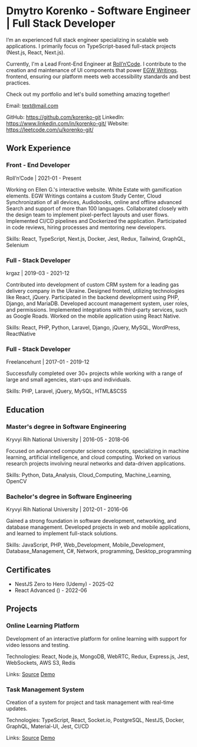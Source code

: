 # Dmytro Korenko - Software Engineer | Full Stack Developer

I’m an experienced full stack engineer specializing in scalable web applications. I primarily focus on TypeScript-based full-stack projects (Nest.js, React, Next.js).

Currently, I'm a Lead Front-End Engineer at [Roll’n’Code](https://rollncode.com/). I contribute to the creation and maintenance of UI components that power [EGW Writings](https://egwwritings.org/). frontend, ensuring our platform meets web accessibility standards and best practices.

Check out my portfolio and let's build something amazing together!

Email: text@mail.com

GitHub: https://github.com/korenko-git
LinkedIn: https://www.linkedin.com/in/korenko-git/
Website: https://leetcode.com/u/korenko-git/

## Work Experience

### Front - End Developer
Roll’n’Code | 2021-01 - Present

Working on Ellen G.'s interactive website. White Estate with gamification elements. EGW Writings contains a custom Study Center, Cloud Synchronization of all devices, Audiobooks, online and offline advanced Search and support of more than 100 languages.
Collaborated closely with the design team to implement pixel-perfect layouts and user flows. Implemented CI/CD pipelines and Dockerized the application. Participated in code reviews, hiring processes and mentoring new developers.

Skills: React, TypeScript, Next.js, Docker, Jest, Redux, Tailwind, GraphQL, Selenium

### Full - Stack Developer
krgaz | 2019-03 - 2021-12

Contributed into development of custom CRM system for a leading gas delivery company in the Ukraine. Designed fronted, utilizing technologies like React, jQuery. Participated in the backend development using PHP, Django, and MariaDB. Developed account management system, user roles, and permissions. Implemented integrations with third-party services, such as Google Roads. Worked on the mobile application using React Native.

Skills: React, PHP, Python, Laravel, Django, jQuery, MySQL, WordPress, ReactNative

### Full - Stack Developer
Freelancehunt | 2017-01 - 2019-12

Successfully completed over 30+ projects while working with a range of large and small agencies, start-ups and individuals.

Skills: PHP, Laravel, jQuery, MySQL, HTML&SCSS

## Education

### Master's degree in Software Engineering
Kryvyi Rih National University | 2016-05 - 2018-06

Focused on advanced computer science concepts, specializing in machine learning, artificial intelligence, and cloud computing. Worked on various research projects involving neural networks and data-driven applications.

Skills: Python, Data_Analysis, Cloud_Computing, Machine_Learning, OpenCV

### Bachelor's degree in Software Engineering
Kryvyi Rih National University | 2012-01 - 2016-06

Gained a strong foundation in software development, networking, and database management. Developed projects in web and mobile applications, and learned to implement full-stack solutions.

Skills: JavaScript, PHP, Web_Development, Mobile_Development, Database_Management, C#, Network, programming, Desktop_programming

## Certificates

- NestJS Zero to Hero (Udemy) - 2025-02
- React Advanced () - 2022-06

## Projects

### Online Learning Platform

Development of an interactive platform for online learning with support for video lessons and testing.

Technologies: React, Node.js, MongoDB, WebRTC, Redux, Express.js, Jest, WebSockets, AWS S3, Redis

Links: [Source](https://github.com/example/learning-platform) [Demo](https://learning-platform-demo.com)

### Task Management System

Creation of a system for project and task management with real-time updates.

Technologies: TypeScript, React, Socket.io, PostgreSQL, NestJS, Docker, GraphQL, Material-UI, Jest, CI/CD

Links: [Source](https://github.com/example/task-manager) [Demo](https://task-manager-demo.com)

